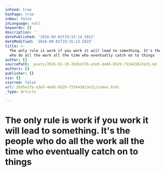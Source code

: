 ```yaml
---
inFeed: true
hasPage: true
inNav: false
inLanguage: null
keywords: []
description: ''
datePublished: '2016-09-01T19:15:14.191Z'
dateModified: '2016-09-01T19:15:13.582Z'
title: >-
  The only rule is work if you work it will lead to something. It's the people
  who do all the work all the time who eventually catch on to things
author: []
sourcePath: _posts/2016-01-29-2bd5e37b-a3e5-4e66-8529-733441613e31.md
authors: []
publisher: {}
via: {}
starred: false
url: 2bd5e37b-a3e5-4e66-8529-733441613e31/index.html
_type: Article

---
```

# The only rule is work if you work it will lead to something. It's the people who do all the work all the time who eventually catch on to things
